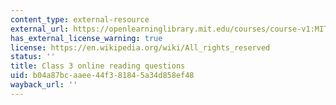 ```yaml
---
content_type: external-resource
external_url: https://openlearninglibrary.mit.edu/courses/course-v1:MITx+18.05r_10+2022_Summer/courseware/week2/class3/2?activate_block_id=block-v1%3AMITx%2B18.05r_10%2B2022_Summer%2Btype%40vertical%2Bblock%40class3-rq1-vertical
has_external_license_warning: true
license: https://en.wikipedia.org/wiki/All_rights_reserved
status: ''
title: Class 3 online reading questions
uid: b04a87bc-aaee-44f3-8184-5a34d858ef48
wayback_url: ''
---
```

